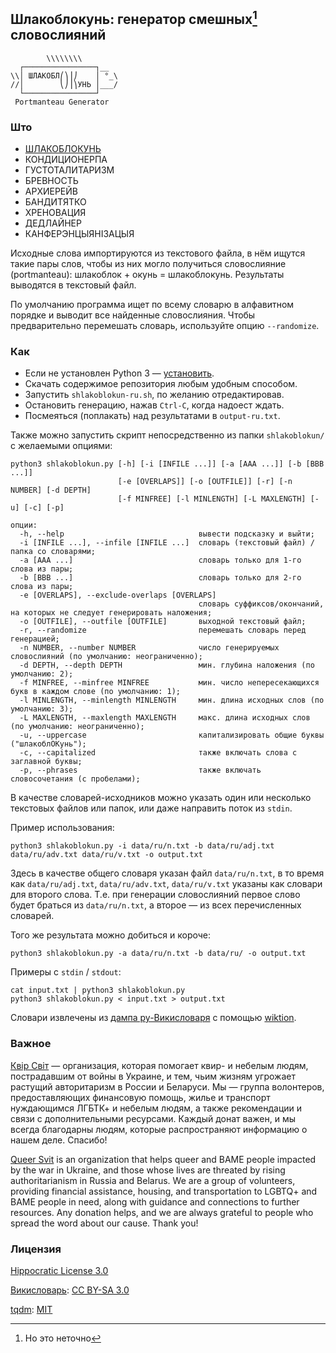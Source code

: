 ## Шлакоблокунь: генератор смешных[^1] словослияний ##

```
        \\\\\\\\
  ┌────────────────┐__
\\│ ШЛАКОБЛ⎛⎞⎟⎠    │ °_\
//│        ⎝⎠⎟⎞УНЬ │___/
  └────────────────┘
 Portmanteau Generator
```

### Што ###

- [ШЛАКОБЛОКУНЬ](https://memepedia.ru/shlakoblokun-i-ego-druzya/)
- КОНДИЦИОНЕРПА
- ГУСТОТАЛИТАРИЗМ
- БРЕВНОСТЬ
- АРХИЕРЕЙВ
- БАНДИТЯТКО
- ХРЕНОВАЦИЯ
- ДЕДЛАЙНЕР
- КАНФЕРЭНЦЫЯНІЗАЦЫЯ

Исходные слова импортируются из текстового файла, в нём ищутся такие пары слов, чтобы из них могло получиться словослияние (portmanteau): шлакоблок + окунь = шлакоблокунь. Результаты выводятся в текстовый файл.

По умолчанию программа ищет по всему словарю в алфавитном порядке и выводит все найденные словослияния. Чтобы предварительно перемешать словарь, используйте опцию `--randomize`.

### Как ###

- Если не установлен Python 3 — [установить](https://www.python.org/downloads/).
- Скачать содержимое репозитория любым удобным способом.
- Запустить `shlakoblokun-ru.sh`, по желанию отредактировав.
- Остановить генерацию, нажав `Ctrl-C`, когда надоест ждать.
- Посмеяться (поплакать) над результатами в `output-ru.txt`.

Также можно запустить скрипт непосредственно из папки `shlakoblokun/` с желаемыми опциями:

```
python3 shlakoblokun.py [-h] [-i [INFILE ...]] [-a [AAA ...]] [-b [BBB ...]]
                        [-e [OVERLAPS]] [-o [OUTFILE]] [-r] [-n NUMBER] [-d DEPTH]
                        [-f MINFREE] [-l MINLENGTH] [-L MAXLENGTH] [-u] [-c] [-p]

опции:
  -h, --help                              вывести подсказку и выйти;
  -i [INFILE ...], --infile [INFILE ...]  словарь (текстовый файл) / папка со словарями;
  -a [AAA ...]                            словарь только для 1-го слова из пары;
  -b [BBB ...]                            словарь только для 2-го слова из пары;
  -e [OVERLAPS], --exclude-overlaps [OVERLAPS]
                                          словарь суффиксов/окончаний, на которых не следует генерировать наложения;
  -o [OUTFILE], --outfile [OUTFILE]       выходной текстовый файл;
  -r, --randomize                         перемешать словарь перед генерацией;
  -n NUMBER, --number NUMBER              число генерируемых словослияний (по умолчанию: неограниченно);
  -d DEPTH, --depth DEPTH                 мин. глубина наложения (по умолчанию: 2);
  -f MINFREE, --minfree MINFREE           мин. число непересекающихся букв в каждом слове (по умолчанию: 1);
  -l MINLENGTH, --minlength MINLENGTH     мин. длина исходных слов (по умолчанию: 3);
  -L MAXLENGTH, --maxlength MAXLENGTH     макс. длина исходных слов (по умолчанию: неограниченно);
  -u, --uppercase                         капитализировать общие буквы ("шлакоблОКунь");
  -c, --capitalized                       также включать слова с заглавной буквы;
  -p, --phrases                           также включать словосочетания (с пробелами);
```

В качестве словарей-исходников можно указать один или несколько текстовых файлов или папок, или даже направить поток из `stdin`.

Пример использования:

```
python3 shlakoblokun.py -i data/ru/n.txt -b data/ru/adj.txt data/ru/adv.txt data/ru/v.txt -o output.txt
```

Здесь в качестве общего словаря указан файл `data/ru/n.txt`, в то время как `data/ru/adj.txt`, `data/ru/adv.txt`, `data/ru/v.txt` указаны как словари для второго слова. Т.е. при генерации словослияний первое слово будет браться из `data/ru/n.txt`, а второе — из всех перечисленных словарей.

Того же результата можно добиться и короче:

```
python3 shlakoblokun.py -a data/ru/n.txt -b data/ru/ -o output.txt
```

Примеры с `stdin` / `stdout`:

```
cat input.txt | python3 shlakoblokun.py
python3 shlakoblokun.py < input.txt > output.txt
```

Словари извлечены из [дампа ру-Викисловаря](https://dumps.wikimedia.org/) с помощью [wiktion](https://github.com/roadkell/wiktion).

### Важное ###

[Квiр Свiт](https://queersvit.taplink.ws/) — организация, которая помогает квир- и небелым людям, пострадавшим от войны в Украине, и тем, чьим жизням угрожает растущий авторитаризм в России и Беларуси. Мы — группа волонтеров, предоставляющих финансовую помощь, жилье и транспорт нуждающимся ЛГБТК+ и небелым людям, а также рекомендации и связи с дополнительными ресурсами.
Каждый донат важен, и мы всегда благодарны людям, которые распространяют информацию о нашем деле. Спасибо!

[Queer Svit](https://queersvit.taplink.ws/) is an organization that helps queer and BAME people impacted by the war in Ukraine, and those whose lives are threated by rising authoritarianism in Russia and Belarus. We are a group of volunteers, providing financial assistance, housing, and transportation to LGBTQ+ and BAME people in need, along with guidance and connections to further resources.
Any donation helps, and we are always grateful to people who spread the word about our cause. Thank you!

### Лицензия ###

[Hippocratic License 3.0](https://github.com/roadkell/shlakoblokun/blob/main/LICENSE.md)

[Викисловарь](https://ru.wiktionary.org/): [CC BY-SA 3.0](https://creativecommons.org/licenses/by-sa/3.0/)

[tqdm](https://github.com/tqdm/tqdm): [MIT](https://github.com/tqdm/tqdm/blob/master/LICENCE)

[^1]: Но это неточно
